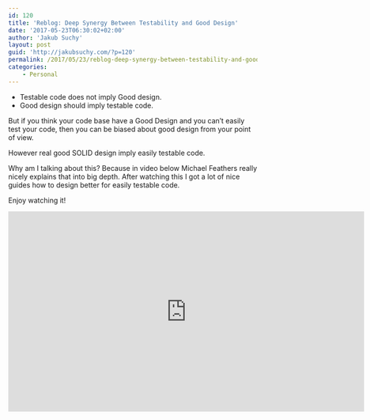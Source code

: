 ```yaml
---
id: 120
title: 'Reblog: Deep Synergy Between Testability and Good Design'
date: '2017-05-23T06:30:02+02:00'
author: 'Jakub Suchy'
layout: post
guid: 'http://jakubsuchy.com/?p=120'
permalink: /2017/05/23/reblog-deep-synergy-between-testability-and-good-design/
categories:
    - Personal
---
```


- Testable code does not imply Good design.
- Good design should imply testable code.

But if you think your code base have a Good Design and you can’t easily test your code, then you can be biased about good design from your point of view.

However real good SOLID design imply easily testable code.

Why am I talking about this? Because in video below Michael Feathers really nicely explains that into big depth. After watching this I got a lot of nice guides how to design better for easily testable code.

Enjoy watching it!

<iframe allowfullscreen="" frameborder="0" height="405" loading="lazy" src="https://www.youtube.com/embed/4cVZvoFGJTU?feature=oembed" width="720"></iframe>